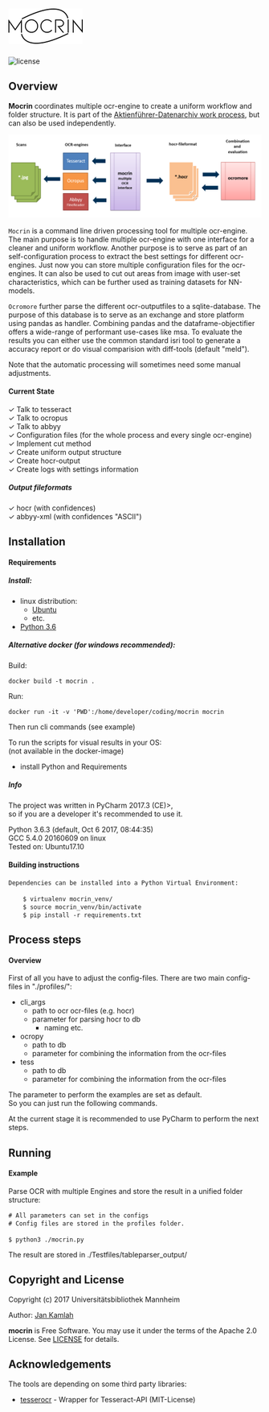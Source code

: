 ![mocrin](docs/img/mocrin_logo.png "mocrin")
========================
![license](https://img.shields.io/badge/license-Apache%20License%202.0-blue.svg)

Overview
--------
**Mocrin** coordinates multiple ocr-engine to create a 
uniform workflow and folder structure.
It is part of the [Aktienführer-Datenarchiv work process][akf-link],
but can also be used independently.

![mocrin_process](docs/img/mocrin_process.png "Workflow diagram")

`Mocrin` is a command line driven processing tool for multiple ocr-engine.  
The main purpose is to handle multiple ocr-engine with one interface for 
a cleaner and uniform workflow. Another purpose is to serve as part of an self-configuration
process to extract the best settings for different ocr-engines. 
Just now you can store multiple configuration files for the ocr-engines.
It can also be used to cut out areas from image with user-set characteristics, which
can be further used as training datasets for NN-models.

`Ocromore` further parse the different ocr-outputfiles to a sqlite-database.
The purpose of this database is to serve as an exchange and store platform using 
pandas as handler. Combining pandas and the dataframe-objectifier offers a 
wide-range of performant use-cases like msa. 
To evaluate the results you can either use the common standard
isri tool to generate a accuracy report or do visual comparision with diff-tools (default "meld").

Note that the automatic processing will sometimes need some manual adjustments.

#### Current State
✓  Talk to tesseract  
✓  Talk to ocropus    
✓  Talk to abbyy  
✓  Configuration files (for the whole process and every single ocr-engine)  
✓  Implement cut method  
✓  Create uniform output structure  
✓  Create hocr-output   
✓  Create logs with settings information   

##### Output fileformats
✓  hocr (with confidences)   
✓  abbyy-xml (with confidences "ASCII")
 
Installation
------------
#### Requirements

   ##### Install:
   
   - linux distribution:    
     - [Ubuntu][ubuntu-link]
     - etc.
   - [Python 3.6][python-link]
   
   ##### Alternative docker (for windows recommended):
   
   Build:  
   
    docker build -t mocrin .
   
   Run: 
    
    docker run -it -v 'PWD':/home/developer/coding/mocrin mocrin 
   
   Then run cli commands (see example)
   
   To run the scripts for visual results in your OS:  
   (not available in the docker-image) 
     
   - install Python and Requirements   

   ##### Info
   The project was written in PyCharm 2017.3 (CE)>,   
   so if you are a developer it's recommended to use it. 

   Python 3.6.3 (default, Oct  6 2017, 08:44:35)   
   GCC 5.4.0 20160609 on linux  
   Tested on: Ubuntu17.10
    
#### Building instructions

    Dependencies can be installed into a Python Virtual Environment:

        $ virtualenv mocrin_venv/
        $ source mocrin_venv/bin/activate
        $ pip install -r requirements.txt

Process steps
----------
#### Overview
First of all you have to adjust the config-files.
There are two main config-files in "./profiles/":
   + cli_args 
        + path to ocr ocr-files (e.g. hocr)
        + parameter for parsing hocr to db
            + naming etc.
   + ocropy 
      + path to db
      + parameter for combining the information from the ocr-files
   + tess 
        + path to db
        + parameter for combining the information from the ocr-files
        
The parameter to perform the examples are set as default.  
So you can just run the following commands.

At the current stage it is recommended to use PyCharm to perform the next steps.
 
Running
-------
#### Example
       
Parse OCR with multiple Engines and store the result in a unified folder structure:

    # All parameters can set in the configs
    # Config files are stored in the profiles folder.
    
    $ python3 ./mocrin.py
    
The result are stored in ./Testfiles/tableparser_output/

Copyright and License
--------

Copyright (c) 2017 Universitätsbibliothek Mannheim

Author: [Jan Kamlah](https://github.com/jkamlah) 

**mocrin** is Free Software. You may use it under the terms of the Apache 2.0 License.
See [LICENSE](./LICENSE) for details.


Acknowledgements
-------

The tools are depending on some third party libraries:
 *  [tesserocr][tesserocr-link] - Wrapper for Tesseract-API (MIT-License)


[ubuntu-link]: https://www.ubuntu.com/ "ubuntu"
[python-link]: https://www.anaconda.com/download/ "anaconda"
[akf-link]: https://github.com/UB-Mannheim/Aktienfuehrer-Datenarchiv-Tools "Aktienfuehrer-Datenarchiv-Tools"
[tesserocr-link]: https://github.com/sirfz/tesserocr "Tesserocr"